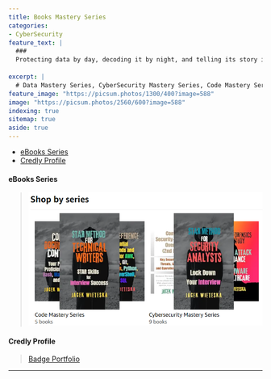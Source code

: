 ```yaml
---
title: Books Mastery Series
categories:
- CyberSecurity
feature_text: |
  ### 
  Protecting data by day, decoding it by night, and telling its story in between!

excerpt: |
  # Data Mastery Series, CyberSecurity Mastery Series, Code Mastery Series
feature_image: "https://picsum.photos/1300/400?image=588"
image: "https://picsum.photos/2560/600?image=588"
indexing: true
sitemap: true
aside: true
---
```


- [eBooks Series](#ebooks-series)
- [Credly Profile](#credly-profile)

#### eBooks Series
<!-- > [![eBook Series](image-20.png)](https://www.amazon.com/author/esccode) -->
<!-- [![Digital Forensic Case Stories](image-16.png)](https://www.amazon.com/dp/B0DKG6W579) -->
<!-- > [![Code Mastery Series](image-11.png)](https://www.amazon.com/dp/B0DWZ7RTMJ) -->
<!-- > [![Data Mastery Series](image-1.png)](https://www.amazon.com/dp/B0DM6CSP2J) -->
<!-- > [![Cybersecurity Mastery Series](image-10.png)](https://www.amazon.com/dp/B0DM6K1JMP) -->
> [![Amazon Shop by Series](image-4.png)](https://www.amazon.com/stores/Jacek-Wieteska/author/B0DC1KVP9X)
<!-- [![Naffy.io "Produkty cyfrowe"](image-8.png)](https://www.naffy.io/esccode-pl) -->
<!-- <div data-iframe-width="150" data-iframe-height="270" data-share-badge-id="429b7fd2-ead7-40a6-9305-edd2378fe538" data-share-badge-host="https://www.credly.com"></div><script type="text/javascript" async src="//cdn.credly.com/assets/utilities/embed.js"></script> -->

<!-- #### Training Status -->

<!-- > UNIC Institute for the future [Free MOOC on Mastering Web3](https://www.unic.ac.cy/iff/education-and-training/free-courses-moocs/mastering-web3-blockchain-cryptocurrencies-nfts-and-the-metaverse/)   -->
<!-- > CompTIA CySA+ CS0-003 [Exam Objectives ](https://www.comptia.org/certifications)   -->
<!-- > ISC2 [ISC2 Certified in Cybersecurity Entry-Level Certification ](https://www.isc2.org/certifications/cc)   -->

#### Credly Profile

> [Badge Portfolio](https://www.credly.com/users/jacek-wieteska)
> <div data-iframe-width="150" data-iframe-height="270" data-share-badge-id="8c665749-b340-4f58-bfdf-0d7dcca0b7dd" data-share-badge-host="https://www.credly.com"></div><script type="text/javascript" async src="//cdn.credly.com/assets/utilities/embed.js"></script>

<!-- #### QR Codes

> ![QR Codes](image-12.png) -->

---
<!-- 

<!-- markdown content for cookie -->

<script>
    // CSS for the cookies consent banner
    const style = document.createElement('style');
    style.innerHTML = `
        #cookieConsent {
            position: fixed;
            bottom: 0;
            left: 0;
            width: 100%;
            background-color: #000;
            color: #fff;
            text-align: center;
            padding: 15px;
            z-index: 1000;
            display: none;
        }
        #cookieConsent a {
            color: #4CAF50;
        }
    `;
    document.head.appendChild(style);

    // Function to set a cookie
    function setCookie(name, value, days) {
        let expires = "";
        if (days) {
            let date = new Date();
            date.setTime(date.getTime() + (days * 24 * 60 * 60 * 1000));
            expires = "; expires=" + date.toUTCString();
        }
        document.cookie = name + "=" + (value || "") + expires + "; path=/";
    }

    // Function to get a cookie by name
    function getCookie(name) {
        let nameEQ = name + "=";
        let ca = document.cookie.split(';');
        for (let i = 0; i < ca.length; i++) {
            let c = ca[i];
            while (c.charAt(0) == ' ') c = c.substring(1, c.length);
            if (c.indexOf(nameEQ) == 0) return c.substring(nameEQ.length, c.length);
        }
        return null;
    }

    // Function to check if cookies consent has already been given
    function checkCookieConsent() {
        let consent = getCookie("cookieConsent");
        if (!consent) {
            document.getElementById("cookieConsent").style.display = "block";
        }
    }

    // Event listener for the "Got it!" link
    document.addEventListener('DOMContentLoaded', function() {
        const consentBanner = document.createElement('div');
        consentBanner.id = 'cookieConsent';
        consentBanner.innerHTML = `This website uses /cookies/ to ensure you get the best experience on our website. 
            <a href="javascript:void(0);" id="acceptCookies">Got it!</a>`;
        document.body.appendChild(consentBanner);

        document.getElementById("acceptCookies").addEventListener("click", function() {
            setCookie("cookieConsent", "accepted", 365);
            document.getElementById("cookieConsent").style.display = "none";
        });

        checkCookieConsent();
    });
</script>
